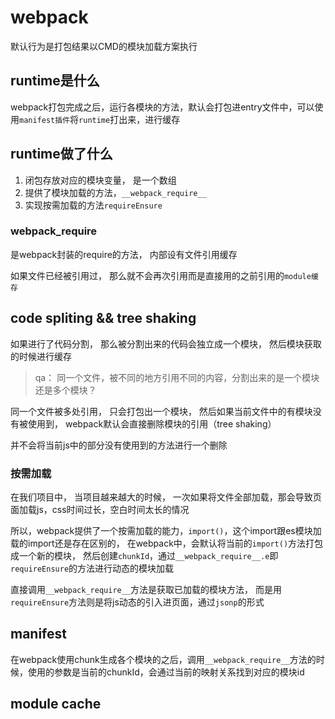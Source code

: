 # webpack

默认行为是打包结果以CMD的模块加载方案执行

## runtime是什么

webpack打包完成之后，运行各模块的方法，默认会打包进entry文件中，可以使用`manifest插件`将`runtime`打出来，进行缓存

## runtime做了什么

1. 闭包存放对应的模块变量， 是一个数组
2. 提供了模块加载的方法，`__webpack_require__`
3. 实现按需加载的方法`requireEnsure`

### __webpack_require__

是webpack封装的require的方法， 内部设有文件引用缓存

如果文件已经被引用过， 那么就不会再次引用而是直接用的之前引用的`module缓存`

## code spliting && tree shaking

如果进行了代码分割， 那么被分割出来的代码会独立成一个模块， 然后模块获取的时候进行缓存

> qa： 同一个文件，被不同的地方引用不同的内容，分割出来的是一个模块还是多个模块？

同一个文件被多处引用， 只会打包出一个模块， 然后如果当前文件中的有模块没有被使用到， webpack默认会直接删除模块的引用（tree shaking）

并不会将当前js中的部分没有使用到的方法进行一个删除

### 按需加载

在我们项目中， 当项目越来越大的时候， 一次如果将文件全部加载，那会导致页面加载js，css时间过长，空白时间太长的情况

所以，webpack提供了一个按需加载的能力，`import()`，这个import跟es模块加载的import还是存在区别的， 在webpack中，会默认将当前的`import()`方法打包成一个新的模块， 然后创建`chunkId`，通过`__webpack_require__.e`即`requireEnsure`的方法进行动态的模块加载

直接调用`__webpack_require__`方法是获取已加载的模块方法， 而是用`requireEnsure`方法则是将js动态的引入进页面，通过`jsonp`的形式

## manifest

在webpack使用chunk生成各个模块的之后，调用`__webpack_require__`方法的时候，使用的参数是当前的chunkId，会通过当前的映射关系找到对应的模块id

## module cache